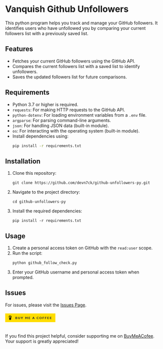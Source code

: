 # Vanquish Github Unfollowers

This python program helps you track and manage your GitHub followers. It identifies users who have unfollowed you by comparing your current followers list with a previously saved list.

## Features

- Fetches your current GitHub followers using the GitHub API.
- Compares the current followers list with a saved list to identify unfollowers.
- Saves the updated followers list for future comparisons.

## Requirements

- Python 3.7 or higher is required.
- `requests`: For making HTTP requests to the GitHub API.
- `python-dotenv`: For loading environment variables from a `.env` file.
- `argparse`: For parsing command-line arguments.
- `json`: For handling JSON data (built-in module).
- `os`: For interacting with the operating system (built-in module).
- Install dependencies using:
    ```bash
    pip install -r requirements.txt
    ```

## Installation

1. Clone this repository:
    ```
    git clone https://github.com/devn7ck/github-unfollowers-py.git
    ```
2. Navigate to the project directory:
    ```
    cd github-unfollowers-py
    ```
3. Install the required dependencies:
    ```
    pip install -r requirements.txt
    ```

## Usage

1. Create a personal access token on GitHub with the `read:user` scope.
2. Run the script:
    ```
    python github_follow_check.py
    ```
3. Enter your GitHub username and personal access token when prompted.

## Issues

For issues, please visit the [Issues Page](https://github.com/devn7ck/github-unfollowers-py/issues).


###### [![alt text](image.png)](https://www.buymeacoffee.com/devn7ck)

If you find this project helpful, consider supporting me on [BuyMeACofee](https://www.buymeacoffee.com/devn7ck). Your support is greatly appreciated!
